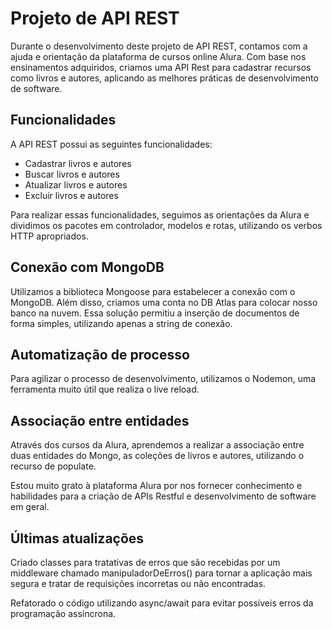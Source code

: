 # Projeto de API REST
Durante o desenvolvimento deste projeto de API REST, contamos com a ajuda e orientação da plataforma de cursos online Alura. Com base nos ensinamentos adquiridos, criamos uma API Rest para cadastrar recursos como livros e autores, aplicando as melhores práticas de desenvolvimento de software.

## Funcionalidades
A API REST possui as seguintes funcionalidades:

- Cadastrar livros e autores
- Buscar livros e autores
- Atualizar livros e autores
- Excluir livros e autores

Para realizar essas funcionalidades, seguimos as orientações da Alura e dividimos os pacotes em controlador, modelos e rotas, utilizando os verbos HTTP apropriados.

## Conexão com MongoDB
Utilizamos a biblioteca Mongoose para estabelecer a conexão com o MongoDB. Além disso, criamos uma conta no DB Atlas para colocar nosso banco na nuvem. Essa solução permitiu a inserção de documentos de forma simples, utilizando apenas a string de conexão.

## Automatização de processo
Para agilizar o processo de desenvolvimento, utilizamos o Nodemon, uma ferramenta muito útil que realiza o live reload.

## Associação entre entidades
Através dos cursos da Alura, aprendemos a realizar a associação entre duas entidades do Mongo, as coleções de livros e autores, utilizando o recurso de populate.

Estou muito grato à plataforma Alura por nos fornecer conhecimento e habilidades para a criação de APIs Restful e desenvolvimento de software em geral.

## Últimas atualizações
Criado classes para tratativas de erros que são recebidas por um middleware chamado manipuladorDeErros() para tornar a aplicação mais segura e tratar de requisições incorretas ou não encontradas.

Refatorado o código utilizando async/await para evitar possíveis erros da programação assíncrona.